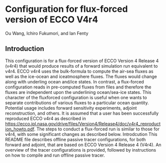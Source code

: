 # Configuration for flux-forced version of ECCO V4r4
Ou Wang, Ichiro Fukumori, and Ian Fenty

## Introduction
This configuration is for a flux-forced version of ECCO Version 4 Release 4 (v4r4) that would
produce results of a forward simulation run equivalent to v4r4.
ECCO v4r4 uses the bulk-formula to compute the air-sea fluxes as well as the ice-ocean and iceatmosphere
fluxes. The fluxes would change along with underling ocean and/ice states. In
contrast, a flux-forced configuration reads in pre-computed fluxes from files and therefore the
fluxes are independent upon the underlining ocean/sea-ice states. This character of the fluxforced
configuration is useful when one wants to separate contributions of various fluxes to a
particular ocean quantity. Potential usage includes forward sensitivity experiments, adjoint
reconstruction, and others.
It is assumed that a user has been successfully reproduced ECCO v4r4 as described in
https://ecco.jpl.nasa.gov/drive/files/Version4/Release4/doc/v4r4_reproduction_howto.pdf. The
steps to conduct a flux-forced run is similar to those for v4r4, with some significant changes as
described below.
Introdcution
This README file describes offline passive tracer configurations, for both forward and adjoint, that are based on ECCO Version 4 Release 4 (V4r4). An overview of the tracer configurations is provided, followed by instructions on how to compile and run offline passive tracer. 

